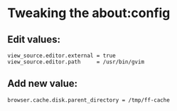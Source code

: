 # Tweaking the about:config

## Edit values:

    view_source.editor.external = true
    view_source.editor.path     = /usr/bin/gvim

## Add new value:

    browser.cache.disk.parent_directory = /tmp/ff-cache
